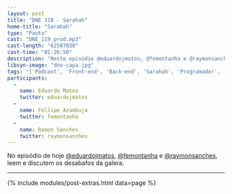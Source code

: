 ```yaml
---
layout: post
title: "DNE 118 - Sarahah"
home-title: "Sarahah"
type: "Pauta"
cast: "DNE_119_prod.mp3"
cast-length: "62587030"
cast-time: "01:26:50"
description: "Neste episódio @eduardojmatos, @femontanha e @raymonsanches leem e discutem os desabafos da galera."
libsyn-image: "dne-capa.jpg"
tags: "['Podcast', 'Front-end', 'Back-end', 'Sarahah', 'Programador', 'Desenvolvedor']"
participants:
  -
    name: Eduardo Matos
    twitter: eduardojmatos
  -
    name: Fellipe Azambuja
    twitter: femontanha
  -
    name: Ramon Sanches
    twitter: raymonsanches
---
```


No episódio de hoje [@eduardojmatos](http://twitter.com/eduardojmatos), [@femontanha](https://twitter.com/femontanha) e [@raymonsanches](https://twitter.com/raymonsanches), leem e discutem os desabafos da galera.

---

{% include modules/post-extras.html data=page %}
